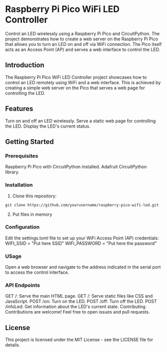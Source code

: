 
# Raspberry Pi Pico WiFi LED Controller
Control an LED wirelessly using a Raspberry Pi Pico and CircuitPython. The project demonstrates how to create a web server on the Raspberry Pi Pico that allows you to turn an LED on and off via WiFi connection. The Pico itself acts as an Access Point (AP) and serves a web interface to control the LED.
## Introduction

The Raspberry Pi Pico WiFi LED Controller project showcases how to control an LED remotely using WiFi and a web interface. This is achieved by creating a simple web server on the Pico that serves a web page for controlling the LED.

## Features
Turn on and off an LED wirelessly.
Serve a static web page for controlling the LED.
Display the LED's current status.
## Getting Started
### Prerequisites
Raspberry Pi Pico with CircuitPython installed.
Adafruit CircuitPython library.
### Installation
1. Clone this repository:
```
git clone https://github.com/yourusername/raspberry-pico-wifi-led.git
```
2. Put files in memory

### Configuration
Edit the settings.toml file to set up your WiFi Access Point (AP) credentials:
WIFI_SSID = "Put here SSID"
WIFI_PASSWORD = "Put here the password"

### USage

Open a web browser and navigate to the address indicated in the serial port to access the control interface.

### API Endpoints
GET /: Serve the main HTML page.
GET /<filename>: Serve static files like CSS and JavaScript.
POST /on: Turn on the LED.
POST /off: Turn off the LED.
POST /infoLed: Get information about the LED's current state.
Contributing
Contributions are welcome! Feel free to open issues and pull requests.

## License
This project is licensed under the MIT License - see the LICENSE file for details.
